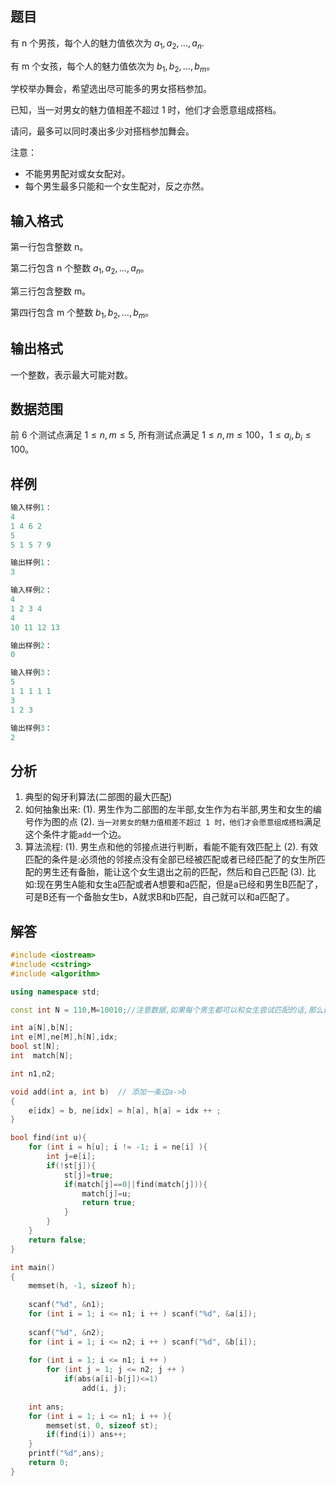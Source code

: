 ## 题目
有 n 个男孩，每个人的魅力值依次为 $a_1,a_2,…,a_n$.

有 m 个女孩，每个人的魅力值依次为 $b_1,b_2,…,b_m$。

学校举办舞会，希望选出尽可能多的男女搭档参加。

已知，当一对男女的魅力值相差不超过 1 时，他们才会愿意组成搭档。

请问，最多可以同时凑出多少对搭档参加舞会。

注意：

- 不能男男配对或女女配对。
- 每个男生最多只能和一个女生配对，反之亦然。

## 输入格式
第一行包含整数 n。

第二行包含 n 个整数 $a_1,a_2,…,a_n$。

第三行包含整数 m。

第四行包含 m 个整数 $b_1,b_2,…,b_m$。

## 输出格式
一个整数，表示最大可能对数。

## 数据范围
前 6 个测试点满足 $1≤n,m≤5$,
所有测试点满足 $1≤n,m≤100，1≤a_i,b_i≤100$。

## 样例
```c++
输入样例1：
4
1 4 6 2
5
5 1 5 7 9

输出样例1：
3

输入样例2：
4
1 2 3 4
4
10 11 12 13

输出样例2：
0

输入样例3：
5
1 1 1 1 1
3
1 2 3

输出样例3：
2
```

## 分析
1. 典型的匈牙利算法(二部图的最大匹配)
2. 如何抽象出来:
   (1). 男生作为二部图的左半部,女生作为右半部,男生和女生的编号作为图的点
   (2). `当一对男女的魅力值相差不超过 1 时，他们才会愿意组成搭档`满足这个条件才能`add`一个边。
3. 算法流程:
   (1). 男生点和他的邻接点进行判断，看能不能有效匹配上
   (2). 有效匹配的条件是:必须他的邻接点没有全部已经被匹配或者已经匹配了的女生所匹配的男生还有备胎，能让这个女生退出之前的匹配，然后和自己匹配
   (3). 比如:现在男生A能和女生a匹配或者A想要和a匹配，但是a已经和男生B匹配了，可是B还有一个备胎女生b，A就求B和b匹配，自己就可以和a匹配了。

## 解答
```c++
#include <iostream>
#include <cstring>
#include <algorithm>

using namespace std;

const int N = 110,M=10010;//注意数据,如果每个男生都可以和女生尝试匹配的话,那么边就可能有N*N个(N个点)

int a[N],b[N];
int e[M],ne[M],h[N],idx;
bool st[N];
int  match[N];

int n1,n2;

void add(int a, int b)  // 添加一条边a->b
{
    e[idx] = b, ne[idx] = h[a], h[a] = idx ++ ;
}

bool find(int u){
    for (int i = h[u]; i != -1; i = ne[i] ){
        int j=e[i];
        if(!st[j]){
            st[j]=true;
            if(match[j]==0||find(match[j])){
                match[j]=u;
                return true;
            }
        }
    }
    return false;
}

int main()
{
    memset(h, -1, sizeof h);
    
    scanf("%d", &n1);
    for (int i = 1; i <= n1; i ++ ) scanf("%d", &a[i]);
    
    scanf("%d", &n2);
    for (int i = 1; i <= n2; i ++ ) scanf("%d", &b[i]);
        
    for (int i = 1; i <= n1; i ++ )
        for (int j = 1; j <= n2; j ++ )
            if(abs(a[i]-b[j])<=1)
                add(i, j);
         
    int ans;       
    for (int i = 1; i <= n1; i ++ ){
        memset(st, 0, sizeof st);
        if(find(i)) ans++;
    }
    printf("%d",ans);
    return 0;
}
```

